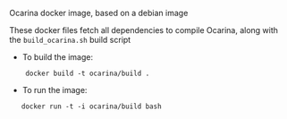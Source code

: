  Ocarina docker image, based on a debian image

 These docker files fetch all dependencies to compile Ocarina, along
 with the `build_ocarina.sh` build script

* To build the image:
```
    docker build -t ocarina/build .
```

* To run the image:
```
   docker run -t -i ocarina/build bash
```

